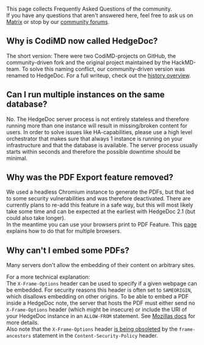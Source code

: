 This page collects Frequently Asked Questions of the community.  
If you have any questions that aren't answered here, feel free to ask us on [Matrix][matrix.org-url] or stop by our [community forums][hedgedoc-community].

[matrix.org-url]: https://chat.hedgedoc.org
[hedgedoc-community]: https://community.hedgedoc.org

## Why is CodiMD now called HedgeDoc?
The short version: There were two CodiMD-projects on GitHub, the community-driven fork and the original project maintained by the HackMD-team.
To solve this naming conflict, our community-driven version was renamed to HedgeDoc.
For a full writeup, check out the [history overview](https://hedgedoc.org/history/).


## Can I run multiple instances on the same database?
No. The HedgeDoc server process is not entirely stateless and therefore running more than one instance will result in missing/broken content for users.
In order to solve issues like HA-capabilities, please use a high level orchestrator that makes sure that always 1 instance is running on your infrastructure and that the database is available.
The server process usually starts within seconds and therefore the possible downtime should be minimal.


## Why was the PDF Export feature removed?
We used a headless Chromium instance to generate the PDFs, but that led to some security vulnerabilities and was therefore deactivated.
There are currently plans to re-add this feature in a safe way, but this will most likely take some time and can be expected at the earliest with HedgeDoc 2.1 (but could also take longer).  
In the meantime you can use your browsers print to PDF Feature.
This [page](https://www.digitaltrends.com/computing/how-to-save-a-webpage-as-a-pdf/) explains how to do that for multiple browsers.


## Why can't I embed some PDFs?  
Many servers don't allow the embedding of their content on arbitrary sites.

For a more technical explanation:  
The `X-Frame-Options` header can be used to specify if a given webpage can be embedded.
For security reasons this header is often set to `SAMEORIGIN`, which disallows embedding on other origins.
To be able to embed a PDF inside a HedgeDoc note, the server that hosts the PDF must either send no `X-Frame-Options`
header (which might be insecure) or include the URI of your HedgeDoc instance in an `ALLOW-FROM` statement.
See [Mozillas docs](https://developer.mozilla.org/en-US/docs/Web/HTTP/Headers/X-Frame-Options) for more details.  
Also note that the `X-Frame-Options` header [is being obsoleted](https://developer.mozilla.org/en-US/docs/Web/HTTP/Headers/Content-Security-Policy/frame-ancestors)
by the `frame-ancestors` statement in the `Content-Security-Policy` header.
